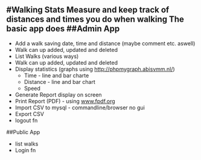 #Walking Stats
Measure and keep track of distances and times you do when walking
The basic app does 
##Admin App
---------
+ Add a walk saving date, time and distance (maybe comment etc. aswell)
+ Walk can up added, updated and deleted
+ List Walks (various ways)
+ Walk can up added, updated and deleted
+ Display statistics (graphs using http://phpmygraph.abisvmm.nl/)
  + Time - line and bar charte
  + Distance - line and bar chart
  + Speed
+ Generate Report display on screen
+ Print Report (PDF) - using www.fpdf.org
+ Import CSV to mysql - commandline/browser no gui
+ Export CSV
+ logout fn

##Public App
+ list walks
+ Login fn
